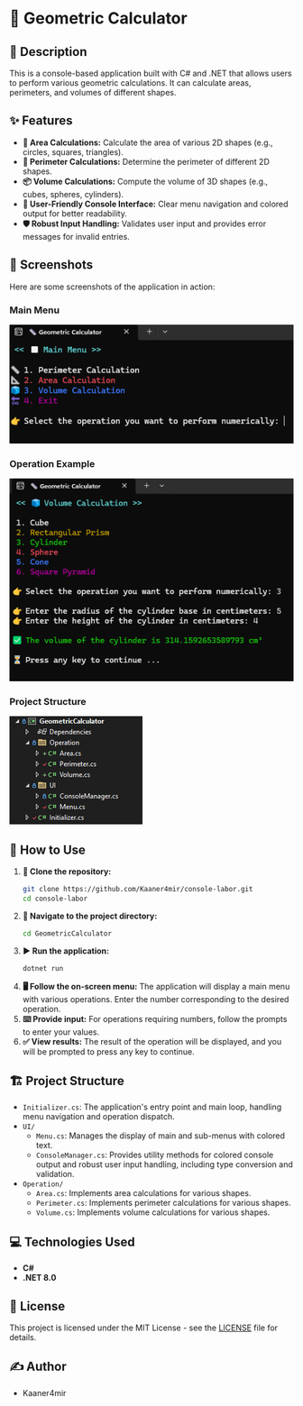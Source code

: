 # 📐 Geometric Calculator

## 📝 Description
This is a console-based application built with C# and .NET that allows users to perform various geometric calculations. It can calculate areas, perimeters, and volumes of different shapes.

## ✨ Features
- **🔢 Area Calculations:** Calculate the area of various 2D shapes (e.g., circles, squares, triangles).
- **📏 Perimeter Calculations:** Determine the perimeter of different 2D shapes.
- **📦 Volume Calculations:** Compute the volume of 3D shapes (e.g., cubes, spheres, cylinders).
- **🤝 User-Friendly Console Interface:** Clear menu navigation and colored output for better readability.
- **🛡️ Robust Input Handling:** Validates user input and provides error messages for invalid entries.

## 📸 Screenshots
Here are some screenshots of the application in action:

### Main Menu
![Main Menu](Images/MainMenu.png)

### Operation Example
![Operation Example](Images/Operation.png)

### Project Structure
![Project Structure](Images/Structure.png)

## 🚀 How to Use
1.  **🔗 Clone the repository:**
    ```bash
    git clone https://github.com/Kaaner4mir/console-labor.git
    cd console-labor
    ```
2.  **📂 Navigate to the project directory:**
    ```bash
    cd GeometricCalculator
    ```
3.  **▶️ Run the application:**
    ```bash
    dotnet run
    ```
4.  **🖥️ Follow the on-screen menu:** The application will display a main menu with various operations. Enter the number corresponding to the desired operation.
5.  **⌨️ Provide input:** For operations requiring numbers, follow the prompts to enter your values.
6.  **✅ View results:** The result of the operation will be displayed, and you will be prompted to press any key to continue.

## 🏗️ Project Structure
-   `Initializer.cs`: The application's entry point and main loop, handling menu navigation and operation dispatch.
-   `UI/`
    -   `Menu.cs`: Manages the display of main and sub-menus with colored text.
    -   `ConsoleManager.cs`: Provides utility methods for colored console output and robust user input handling, including type conversion and validation.
-   `Operation/`
    -   `Area.cs`: Implements area calculations for various shapes.
    -   `Perimeter.cs`: Implements perimeter calculations for various shapes.
    -   `Volume.cs`: Implements volume calculations for various shapes.

## 💻 Technologies Used
-   **C#**
-   **.NET 8.0**

## 📄 License
This project is licensed under the MIT License - see the [LICENSE](LICENSE) file for details.

## ✍️ Author
- Kaaner4mir
